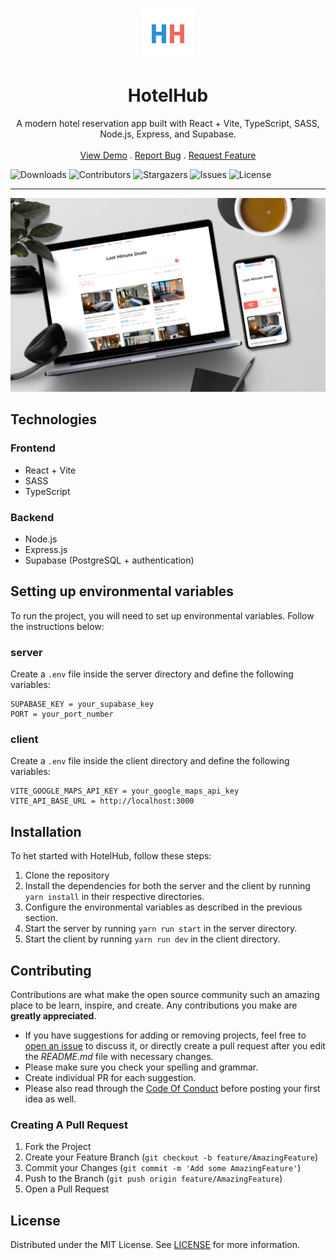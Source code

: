 <br/>
<p align="center">
  <a href="https://github.com/MDBossss/HotelHub">
    <img src="/images/favicon.png" alt="Logo" width="80" height="80">
  </a>

  <h1 align="center">HotelHub</h1>

  <p align="center">
    A modern hotel reservation app built with React + Vite, TypeScript, SASS, Node.js, Express, and Supabase.
    <br/>
    <br/>
    <a href="https://hotel-hub-client.vercel.app/">View Demo</a>
    .
    <a href="https://github.com/MDBossss/HotelHub/issues">Report Bug</a>
    .
    <a href="https://github.com/MDBossss/HotelHub/issues">Request Feature</a>
  </p>
</p>

![Downloads](https://img.shields.io/github/downloads/MDBossss/HotelHub/total) ![Contributors](https://img.shields.io/github/contributors/MDBossss/HotelHub?color=dark-green) ![Stargazers](https://img.shields.io/github/stars/MDBossss/HotelHub?style=social) ![Issues](https://img.shields.io/github/issues/MDBossss/HotelHub) ![License](https://img.shields.io/github/license/MDBossss/HotelHub) 


---

![Project Preview](/images/showcase.png)

## Technologies

### Frontend
* React + Vite
* SASS
* TypeScript

### Backend
* Node.js
* Express.js
* Supabase (PostgreSQL + authentication)


## Setting up environmental variables

To run the project, you will need to set up environmental variables. Follow the instructions below:


### server
Create a `.env` file inside the server directory and define the following variables:
```
SUPABASE_KEY = your_supabase_key
PORT = your_port_number
```

### client
Create a `.env` file inside the client directory and define the following variables:
```
VITE_GOOGLE_MAPS_API_KEY = your_google_maps_api_key
VITE_API_BASE_URL = http://localhost:3000
```

## Installation
To het started with HotelHub, follow these steps:
1. Clone the repository
2. Install the dependencies for both the server and the client by running `yarn install` in their respective directories.
3. Configure the environmental variables as described in the previous section.
4. Start the server by running `yarn run start` in the server directory.
5. Start the client by running `yarn run dev` in the client directory.

## Contributing

Contributions are what make the open source community such an amazing place to be learn, inspire, and create. Any contributions you make are **greatly appreciated**.
* If you have suggestions for adding or removing projects, feel free to [open an issue](https://github.com/MDBossss/HotelHub/issues/new) to discuss it, or directly create a pull request after you edit the *README.md* file with necessary changes.
* Please make sure you check your spelling and grammar.
* Create individual PR for each suggestion.
* Please also read through the [Code Of Conduct](https://github.com/MDBossss/HotelHub/blob/main/CODE_OF_CONDUCT.md) before posting your first idea as well.

### Creating A Pull Request

1. Fork the Project
2. Create your Feature Branch (`git checkout -b feature/AmazingFeature`)
3. Commit your Changes (`git commit -m 'Add some AmazingFeature'`)
4. Push to the Branch (`git push origin feature/AmazingFeature`)
5. Open a Pull Request

## License

Distributed under the MIT License. See [LICENSE](https://github.com/MDBossss/HotelHub/blob/main/LICENSE.md) for more information.
